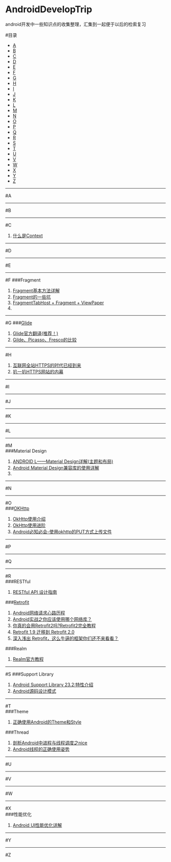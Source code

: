 # AndroidDevelopTrip

android开发中一些知识点的收集整理，汇集到一起便于以后的检索复习

#目录

+ [A](#a)
+ [B](#b)
+ [C](#c)
+ [D](#d)
+ [E](#e)
+ [F](#f)
+ [G](#g)
+ [H](#h)
+ [I](#i)
+ [J](#j)
+ [K](#k)
+ [L](#l)
+ [M](#m)
+ [N](#n)
+ [O](#o)
+ [P](#p)
+ [Q](#q)
+ [R](#r)
+ [S](#s)
+ [T](#t)
+ [U](#u)
+ [V](#v)
+ [W](#w)
+ [X](#x)
+ [Y](#y)
+ [Z](#z)

---  

#<span id="a">A</span>  

---
#B  

---
#C  
1. [什么是Context](http://godcoder.me/2016/04/16/context/)  



---
#D  


---
#E  


---
#F
###Fragment  
1. [Fragment基本方法详解](http://blog.csdn.net/harvic880925/article/details/44917955)
2. [Fragment的一些坑](http://www.jianshu.com/p/d9143a92ad94)
3. [FragmentTabHost + Fragment + ViewPaper](FragmentTabHost+Fragment+ViewPaper实现底部导航栏)
4. []()

---
#G 
###[Glide](https://github.com/bumptech/glide)  
1. [Glide官方翻译(推荐！)](http://www.jianshu.com/p/9341dfc7ccdc)
2. [Gilde、Picasso、Fresco的比较](http://www.jianshu.com/p/48311f567969)

---
#H  
1. [互联网全站HTTPS的时代已经到来](http://blog.jobbole.com/78042/)
2. [扒一扒HTTPS网站的内幕](https://blog.wilddog.com/?p=210)

---
#I  


---
#J


---
#K


---
#L  


---
#M  
###Material Design  
1. [ANDROID L——Material Design详解(主题和布局)](http://blog.csdn.net/a396901990/article/details/40107881)
2. [Android Material Design兼容库的使用详解](http://www.jianshu.com/p/1e6eed09d48b)
3. 

---
#N


---
#O  
###[OKHttp](http://square.github.io/okhttp)
1. [OkHttp使用介绍](http://www.cnblogs.com/ct2011/p/4001708.html)
2. [OkHttp使用进阶](http://www.cnblogs.com/ct2011/p/3997368.html)
3. [Android必知必会-使用okhttp的PUT方式上传文件](http://www.jianshu.com/p/17aa4f110506)


---
#P  


---
#Q  


---
#R  
###RESTful 
1. [RESTful API 设计指南](http://www.ruanyifeng.com/blog/2014/05/restful_api.html)  

###[Retrofit](https://github.com/square/retrofit)
1. [Android网络请求心路历程](http://www.jianshu.com/p/3141d4e46240)
2. [Android实战之你应该使用哪个网络库？](https://segmentfault.com/a/1190000003965158)
3. [你真的会用Retrofit2吗?Retrofit2完全教程](http://www.jianshu.com/p/308f3c54abdd)
4. [Retrofit 1.9 迁移到 Retrofit 2.0](https://twiceyuan.com/2015/12/26/retrofit2-0/)
5. [深入浅出 Retrofit，这么牛逼的框架你们还不来看看？](http://mp.weixin.qq.com/s?__biz=MzA3NTYzODYzMg==&mid=2653577186&idx=1&sn=1a5f6369faeb22b4b68ea39f25020d28&scene=1&srcid=06039K4A2eGkHPxLbKED09Mk#wechat_redirect)

###Realm
1. [Realm官方教程](https://realm.io/cn/docs/java/latest/#getting-started)

---
#S
###Support Library  
1. [Android Support Library 23.2:特性介绍](https://segmentfault.com/a/1190000004492535)
2. [Android源码设计模式](https://github.com/simple-android-framework-exchange/android_design_patterns_analysis)

---
#T  
###Theme  
1. [正确使用Android的Theme和Style](http://blog.chengyunfeng.com/?p=684)

###Thread  
1. [剖析Android中进程与线程调度之nice](http://droidyue.com/blog/2015/09/05/android-process-and-thread-schedule-nice/index.html)
2. [Android线程的正确使用姿势](http://mrpeak.cn/blog/android-threading/)


---
#U  


---
#V  


---
#W  


---
#X  
###性能优化  
1. [Android UI性能优化详解](http://www.open-open.com/lib/view/open1452871277386.html)


---
#Y  


---
#Z  

